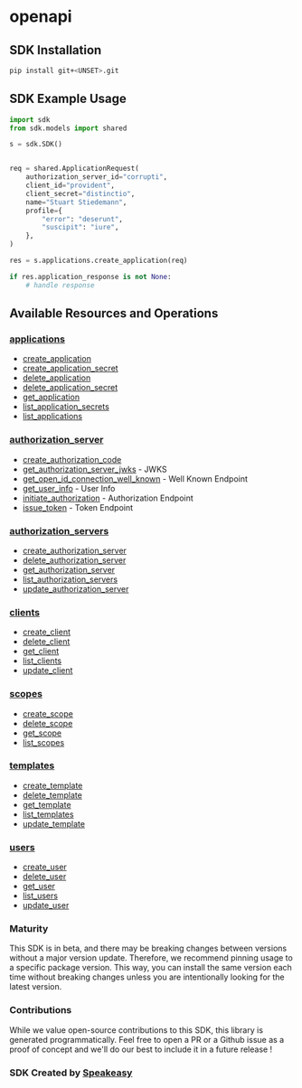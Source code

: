 # openapi

<!-- Start SDK Installation -->
## SDK Installation

```bash
pip install git+<UNSET>.git
```
<!-- End SDK Installation -->

## SDK Example Usage
<!-- Start SDK Example Usage -->
```python
import sdk
from sdk.models import shared

s = sdk.SDK()


req = shared.ApplicationRequest(
    authorization_server_id="corrupti",
    client_id="provident",
    client_secret="distinctio",
    name="Stuart Stiedemann",
    profile={
        "error": "deserunt",
        "suscipit": "iure",
    },
)

res = s.applications.create_application(req)

if res.application_response is not None:
    # handle response
```
<!-- End SDK Example Usage -->

<!-- Start SDK Available Operations -->
## Available Resources and Operations


### [applications](docs/applications/README.md)

* [create_application](docs/applications/README.md#create_application)
* [create_application_secret](docs/applications/README.md#create_application_secret)
* [delete_application](docs/applications/README.md#delete_application)
* [delete_application_secret](docs/applications/README.md#delete_application_secret)
* [get_application](docs/applications/README.md#get_application)
* [list_application_secrets](docs/applications/README.md#list_application_secrets)
* [list_applications](docs/applications/README.md#list_applications)

### [authorization_server](docs/authorizationserver/README.md)

* [create_authorization_code](docs/authorizationserver/README.md#create_authorization_code)
* [get_authorization_server_jwks](docs/authorizationserver/README.md#get_authorization_server_jwks) - JWKS
* [get_open_id_connection_well_known](docs/authorizationserver/README.md#get_open_id_connection_well_known) - Well Known Endpoint
* [get_user_info](docs/authorizationserver/README.md#get_user_info) - User Info
* [initiate_authorization](docs/authorizationserver/README.md#initiate_authorization) - Authorization Endpoint
* [issue_token](docs/authorizationserver/README.md#issue_token) - Token Endpoint

### [authorization_servers](docs/authorizationservers/README.md)

* [create_authorization_server](docs/authorizationservers/README.md#create_authorization_server)
* [delete_authorization_server](docs/authorizationservers/README.md#delete_authorization_server)
* [get_authorization_server](docs/authorizationservers/README.md#get_authorization_server)
* [list_authorization_servers](docs/authorizationservers/README.md#list_authorization_servers)
* [update_authorization_server](docs/authorizationservers/README.md#update_authorization_server)

### [clients](docs/clients/README.md)

* [create_client](docs/clients/README.md#create_client)
* [delete_client](docs/clients/README.md#delete_client)
* [get_client](docs/clients/README.md#get_client)
* [list_clients](docs/clients/README.md#list_clients)
* [update_client](docs/clients/README.md#update_client)

### [scopes](docs/scopes/README.md)

* [create_scope](docs/scopes/README.md#create_scope)
* [delete_scope](docs/scopes/README.md#delete_scope)
* [get_scope](docs/scopes/README.md#get_scope)
* [list_scopes](docs/scopes/README.md#list_scopes)

### [templates](docs/templates/README.md)

* [create_template](docs/templates/README.md#create_template)
* [delete_template](docs/templates/README.md#delete_template)
* [get_template](docs/templates/README.md#get_template)
* [list_templates](docs/templates/README.md#list_templates)
* [update_template](docs/templates/README.md#update_template)

### [users](docs/users/README.md)

* [create_user](docs/users/README.md#create_user)
* [delete_user](docs/users/README.md#delete_user)
* [get_user](docs/users/README.md#get_user)
* [list_users](docs/users/README.md#list_users)
* [update_user](docs/users/README.md#update_user)
<!-- End SDK Available Operations -->

### Maturity

This SDK is in beta, and there may be breaking changes between versions without a major version update. Therefore, we recommend pinning usage
to a specific package version. This way, you can install the same version each time without breaking changes unless you are intentionally
looking for the latest version.

### Contributions

While we value open-source contributions to this SDK, this library is generated programmatically.
Feel free to open a PR or a Github issue as a proof of concept and we'll do our best to include it in a future release !

### SDK Created by [Speakeasy](https://docs.speakeasyapi.dev/docs/using-speakeasy/client-sdks)
